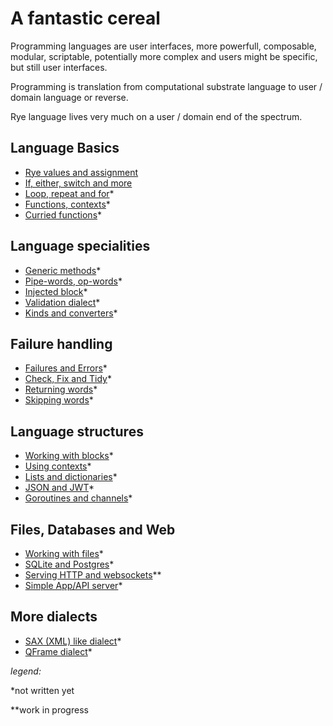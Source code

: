 # A fantastic cereal

Programming languages are user interfaces, more powerfull, composable, modular, scriptable,
potentially more complex and users might be specific, but still user interfaces.

Programming is translation from computational substrate language to user / domain language or reverse.

Rye language lives very much on a user / domain end of the spectrum.

## Language Basics

* <a href="./TOUR_1.html">Rye values and assignment</a>
* <a href="./TOUR_2.html">If, either, switch and more</a>
* <a href="./TOUR_3.html">Loop, repeat and for</a>*
* <a href="./TOUR_4.html">Functions, contexts</a>*
* <a href="./TOUR_15.html">Curried functions</a>*

## Language specialities

* <a href="./TOUR_11.html">Generic methods</a>*
* <a href="./TOUR_11.html">Pipe-words, op-words</a>*
* <a href="./TOUR_12.html">Injected block</a>*
* <a href="./TOUR_15.html">Validation dialect</a>*
* <a href="./TOUR_15.html">Kinds and converters</a>*

## Failure handling

* <a href="./TOUR_14.html">Failures and Errors</a>*
* <a href="./TOUR_14.html">Check, Fix and Tidy</a>*
* <a href="./TOUR_14.html">Returning words</a>*
* <a href="./TOUR_14.html">Skipping words</a>*

## Language structures

* <a href="./TOUR_11.html">Working with blocks</a>*
* <a href="./TOUR_11.html">Using contexts</a>*
* <a href="./TOUR_11.html">Lists and dictionaries</a>*
* <a href="./TOUR_11.html">JSON and JWT</a>*
* <a href="./TOUR_11.html">Goroutines and channels</a>*

## Files, Databases and Web

* <a href="./TOUR_11.html">Working with files</a>*
* <a href="./TOUR_11.html">SQLite and Postgres</a>*
* <a href="./TOUR_FDW_3.html">Serving HTTP and websockets</a>**
* <a href="./TOUR_11.html">Simple App/API server</a>*


## More dialects

* <a href="./TOUR_11.html">SAX (XML) like dialect</a>*
* <a href="./TOUR_11.html">QFrame dialect</a>*




*legend:*

*not written yet

**work in progress